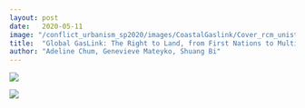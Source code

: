 ```yaml
---
layout: post
date:   2020-05-11
image: "/conflict_urbanism_sp2020/images/CoastalGaslink/Cover_rcm_unistoten.jpg"
title:  "Global GasLink: The Right to Land, from First Nations to Multinational Corporations"
author: "Adeline Chum, Genevieve Mateyko, Shuang Bi"
---
```


[<img src="conflict_urbanism_sp2020/images/CoastalGaslink/Cover.jpg" onmouseover="this.src='conflict_urbanism_sp2020/images/CoastalGaslink/CoverButton.jpg'" onmouseout="this.src='conflict_urbanism_sp2020/images/CoastalGaslink/Cover.jpg'">](http://globalgaslink.herokuapp.com)

<img src="a.jpg" onmouseover="this.src='b.jpg'" onmouseout="this.src='a.jpg'" />
